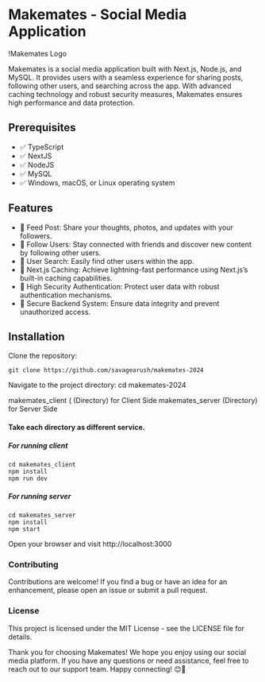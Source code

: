 # Makemates - Social Media Application
!Makemates Logo

Makemates is a social media application built with Next.js, Node.js, and MySQL. It provides users with a seamless experience for sharing posts, following other users, and searching across the app. With advanced caching technology and robust security measures, Makemates ensures high performance and data protection.

## Prerequisites
- ✅ TypeScript
- ✅ NextJS
- ✅ NodeJS
- ✅ MySQL
- ✅ Windows, macOS, or Linux operating system

## Features
- 🌟 Feed Post: Share your thoughts, photos, and updates with your followers.
- 🌟 Follow Users: Stay connected with friends and discover new content by following other users.
- 🌟 User Search: Easily find other users within the app.
- 🌟 Next.js Caching: Achieve lightning-fast performance using Next.js’s built-in caching capabilities.
- 🌟 High Security Authentication: Protect user data with robust authentication mechanisms.
- 🌟 Secure Backend System: Ensure data integrity and prevent unauthorized access.

## Installation
Clone the repository:

```
git clone https://github.com/savagearush/makemates-2024
```
Navigate to the project directory:
cd makemates-2024

makemates_client ( (Directory) for Client Side
makemates_server (Directory) for Server Side

#### Take each directory as different service. 
##### For running client

```
cd makemates_client
npm install
npm run dev
```
##### For running server

```
cd makemates_server
npm install
npm start
```

Open your browser and visit http://localhost:3000

### Contributing
Contributions are welcome! If you find a bug or have an idea for an enhancement, please open an issue or submit a pull request.

### License
This project is licensed under the MIT License - see the LICENSE file for details.

Thank you for choosing Makemates! We hope you enjoy using our social media platform. If you have any questions or need assistance, feel free to reach out to our support team. Happy connecting! 😊🚀
